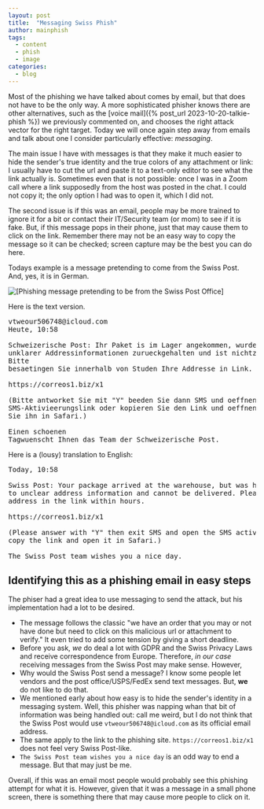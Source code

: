 ```yaml
---
layout: post
title:  "Messaging Swiss Phish"
author: mainphish
tags:
  - content
  - phish
  - image
categories: 
  - blog
---
```


Most of the phishing we have talked about comes by email, but that does not 
have to be the only way. A more sophisticated phisher knows there are other
alternatives, such as the
[voice mail]({% post_url 2023-10-20-talkie-phish  %})
we previously commented on, and chooses the right attack vector for the right
target. Today we will once again step away from emails and talk about one 
I consider particularly effective: *messaging*.

The main issue I have with messages is that they make it much easier to hide
the sender's true identity
and the true colors of any attachment or link: I usually have to 
cut the url and paste it to a text-only editor to see what the link
actually is. Sometimes even that is not possible: once I was in a Zoom call
where a link supposedly from the host was posted in the chat. I could not
copy it; the only option I had was to open it, which I did not.

The second issue is if this was an
email, people may be more trained to ignore it for a bit or contact their
IT/Security team (or mom) to see if it is fake. But, if this message pops in 
their phone, just that may cause them to click on the link.
Remember there may not be an easy way to copy the message so it can be 
checked; screen capture may be the best you can do here.

Todays example is a message pretending to come from the Swiss Post. 
And, yes, it is in German.

<img src="/images/2023/phish21.png" 
class="align-center" alt="[Phishing message pretending to be from the 
Swiss Post Office]">

Here is the text version.

<pre>
vtweour506748@icloud.com
Heute, 10:58

Schweizerische Post: Ihr Paket is im Lager angekommen, wurde jedoch aufgrung
unklarer Addressinformationen zurueckgehalten und ist nichtzusterllbar.
Bitte
besaetingen Sie innerhalb von Studen Ihre Addresse in Link.

https://correos1.biz/x1

(Bitte antworket Sie mit "Y" beeden Sie dann SMS und oeffnen Sie den
SMS-Aktivieerungslink oder kopieren Sie den Link und oeffnen
Sie ihn in Safari.)

Einen schoenen
Tagwuenscht Ihnen das Team der Schweizerische Post.
</pre>

Here is a (lousy) translation to English:
<pre>Today, 10:58

Swiss Post: Your package arrived at the warehouse, but was held back due 
to unclear address information and cannot be delivered. Please enter your 
address in the link within hours.

https://correos1.biz/x1

(Please answer with "Y" then exit SMS and open the SMS activation link or 
copy the link and open it in Safari.)

The Swiss Post team wishes you a nice day.</pre>


## Identifying this as a phishing email in easy steps

The phiser had a great idea to use messaging to send the attack, but his 
implementation had a lot to be desired.

- The message follows the classic "we have an order that you may or not have
done but need to click on this malicious url or attachment to verify." 
It even tried to add some tension by giving a short deadline. 
- Before you ask, *we* do deal a lot with GDPR and the Swiss Privacy Laws and 
receive correspondence from Europe.
Therefore, *in our case* receiving messages from the Swiss Post may make sense.
However,
- Why would the Swiss Post send a message? I know some people let vendors
and the post office/USPS/FedEx send text messages. But, **we** do not like
to do that.
- We mentioned early about how easy is to hide the sender's identity in a
messaging system. Well, this phisher was napping whan that bit of information
was being handled out: call me weird, but I do not think that the Swiss Post
would use `vtweour506748@icloud.com` as its official email address.
- The same apply to the link to the phishing site. `https://correos1.biz/x1`
does not feel very Swiss Post-like. 
- `The Swiss Post team wishes you a nice day` is an odd way to end a message.
But that may just be me.

Overall, if this was an email most people would probably see this phishing
attempt for what it is. However, given that it was a message in a small phone
screen, there is something there that may cause more people to click on it.
